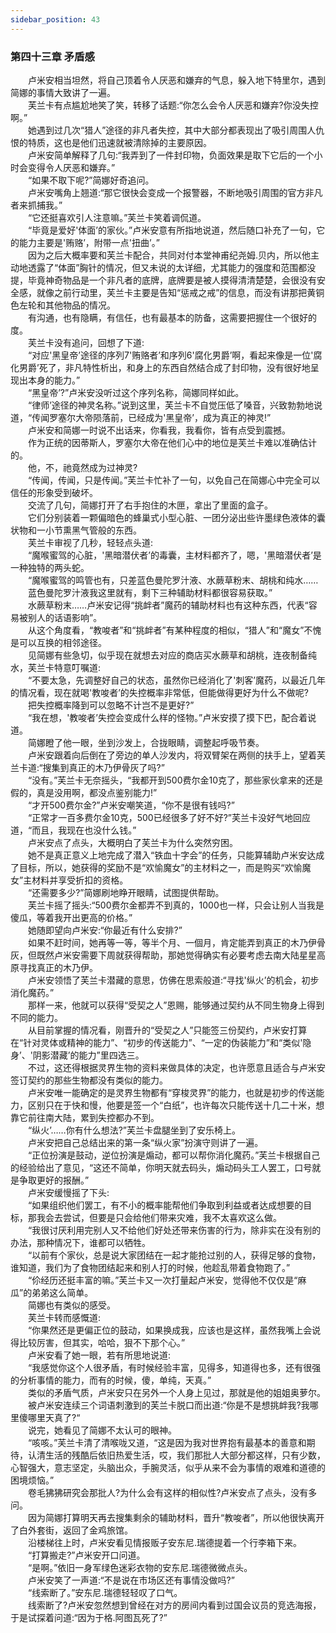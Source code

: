 ```yaml
---
sidebar_position: 43
---
```

### 第四十三章 矛盾感  


　　卢米安相当坦然，将自己顶着令人厌恶和嫌弃的气息，躲入地下特里尔，遇到简娜的事情大致讲了一遍。  
　　芙兰卡有点尴尬地笑了笑，转移了话题:“你怎么会令人厌恶和嫌弃?你没失控啊。”  
　　她遇到过几次“猎人”途径的非凡者失控，其中大部分都表现出了吸引周围人仇恨的特质，这也是他们迅速就被清除掉的主要原因。  
　　卢米安简单解释了几句:“我弄到了一件封印物，负面效果是取下它后的一个小时会变得令人厌恶和嫌弃。”  
　　“如果不取下呢?”简娜好奇追问。  
　　卢米安嘴角上翘道:“那它很快会变成一个报警器，不断地吸引周围的官方非凡者来抓捕我。”  
　　“它还挺喜欢引人注意嘛。”芙兰卡笑着调侃道。  
　　“毕竟是爱好'体面’的家伙。”卢米安意有所指地说道，然后随口补充了一句，它的能力主要是'贿赂’，附带一点'扭曲’。”  
　　因为之后大概率要和芙兰卡配合，共同对付本堂神甫纪尧姆.贝内，所以他主动地透露了“体面”胸针的情况，但又未说的太详细，尤其能力的强度和范围都没提，毕竟神奇物品是一个非凡者的底牌，底牌要是被人摸得清清楚楚，会很没有安全感，就像之前行动里，芙兰卡主要是告知“惩戒之戒”的信息，而没有讲那把黄铜色左轮和其他物品的情况。  
　　有沟通，也有隐瞒，有信任，也有最基本的防备，这需要把握住一个很好的度。  
　　芙兰卡没有追问，回想了下道:  
　　“对应'黑皇帝’途径的序列7'贿赂者’和序列6'腐化男爵’啊，看起来像是一位'腐化男爵’死了，非凡特性析出，和身上的东西自然结合成了封印物，没有很好地呈现出本身的能力。”  
　　“黑皇帝’?”卢米安没听过这个序列名称，简娜同样如此。  
　　“律师’途径的神灵名称。”说到这里，芙兰卡不自觉压低了嗓音，兴致勃勃地说道，“传闻罗塞尔大帝陨落前，已经成为'黑皇帝’，成为真正的神灵!”  
　　卢米安和简娜一时说不出话来，你看我，我看你，皆有点受到震撼。  
　　作为正统的因蒂斯人，罗塞尔大帝在他们心中的地位是芙兰卡难以准确估计的。  
　　他，不，祂竟然成为过神灵?  
　　“传闻，传闻，只是传闻。”芙兰卡忙补了一句，以免自己在简娜心中完全可以信任的形象受到破坏。  
　　交流了几句，简娜打开了右手抱住的木匣，拿出了里面的盒子。  
　　它们分别装着一颗偏暗色的蜂巢式小型心脏、一团分泌出些许墨绿色液体的囊状物和一小节熏黑气管般的东西。  
　　芙兰卡审视了几秒，轻轻点头道:  
　　“魔喉蜜驾的心脏，'黑暗潜伏者’的毒囊，主材料都齐了，嗯，'黑暗潜伏者’是一种独特的两头蛇。  
　　“魔喉蜜驾的鸣管也有，只差蓝色曼陀罗汁液、水蕨草粉末、胡桃和纯水……  
　　蓝色曼陀罗汁液我这里就有，剩下三种辅助材料都很容易获取。”  
　　水蕨草粉末……卢米安记得“挑衅者”魔药的辅助材料也有这种东西，代表“容易被别人的话语影响”。  
　　从这个角度看，“教唆者”和“挑衅者”有某种程度的相似，“猎人”和“魔女”不愧是可以互换的相邻途径。  
　　见简娜有些急切，似乎现在就想去对应的商店买水蕨草和胡桃，连夜制备纯水，芙兰卡特意叮嘱道:  
　　“不要太急，先调整好自己的状态，虽然你已经消化了'刺客’魔药，以最近几年的情况看，现在就喝'教唆者’的失控概率非常低，但能做得更好为什么不做呢?  
　　把失控概率降到可以忽略不计岂不是更好?”  
　　“我在想，'教唆者’失控会变成什么样的怪物。”卢米安摸了摸下巴，配合着说道。  
　　简娜瞪了他一眼，坐到沙发上，合拢眼睛，调整起呼吸节奏。  
　　卢米安跟着向后倒在了旁边的单人沙发内，将双臂架在两侧的扶手上，望着芙兰卡道:“搜集到真正的木乃伊骨灰了吗?”  
　　“没有。”芙兰卡无奈摇头，“我都开到500费尔金10克了，那些家伙拿来的还是假的，真是没用啊，都没点鉴别能力!”  
　　“才开500费尔金?”卢米安嘲笑道，“你不是很有钱吗?”  
　　“正常才一百多费尔金10克，500已经很多了好不好?”芙兰卡没好气地回应道，“而且，我现在也没什么钱。”  
　　卢米安点了点头，大概明白了芙兰卡为什么突然穷困。  
　　她不是真正意义上地完成了潜入“铁血十字会”的任务，只能算辅助卢米安达成了目标，所以，她获得的奖励不是“欢愉魔女”的主材料之一，而是购买“欢愉魔女”主材料并享受折扣的资格。  
　　“还需要多少?”简娜刷地睁开眼睛，试图提供帮助。  
　　芙兰卡摇了摇头:“500费尔金都弄不到真的，1000也一样，只会让别人当我是傻瓜，等着我开出更高的价格。”  
　　她随即望向卢米安:“你最近有什么安排?”  
　　如果不赶时间，她再等一等，等半个月、一個月，肯定能弄到真正的木乃伊骨灰，但既然卢米安需要下周就获得帮助，那她觉得确实有必要考虑去南大陆星星高原寻找真正的木乃伊。  
　　卢米安领悟了芙兰卡潜藏的意思，仿佛在思索般道:“寻找'纵火’的机会，初步消化魔药。”  
　　那样一来，他就可以获得“受契之人”恩赐，能够通过契约从不同生物身上得到不同的能力。  
　　从目前掌握的情况看，刚晋升的“受契之人”只能签三份契约，卢米安打算在“针对灵体或精神的能力”、“初步的传送能力”、“一定的伪装能力”和“类似'隐身’、'阴影潜藏’的能力”里四选三。  
　　不过，这还得根据灵界生物的资料来做具体的决定，也许愿意且适合与卢米安签订契约的那些生物都没有类似的能力。  
　　卢米安唯一能确定的是灵界生物都有“穿梭灵界”的能力，也就是初步的传送能力，区别只在于快和慢，他要是签一个“白纸”，也许每次只能传送十几二十米，想靠它前往南大陆，累到失控都办不到。  
　　“纵火’……你有什么想法?”芙兰卡盘腿坐到了安乐椅上。  
　　卢米安把自己总结出来的第一条“纵火家”扮演守则讲了一遍。  
　　“正位扮演是鼓动，逆位扮演是煽动，都可以帮你消化魔药。”芙兰卡根据自己的经验给出了意见，“这还不简单，你明天就去码头，煽动码头工人罢工，口号就是争取更好的报酬。”  
　　卢米安缓慢摇了下头:  
　　“如果组织他们罢工，有不小的概率能帮他们争取到利益或者达成想要的目标，那我会去尝试，但要是只会给他们带来灾难，我不太喜欢这么做。  
　　“我很讨厌利用完别人又不给他们好处还带来伤害的行为，除非实在没有别的办法，那种情况下，谁都可以牺牲。  
　　“以前有个家伙，总是说大家团结在一起才能抢过别的人，获得足够的食物，谁知道，我们为了食物团结起来和别人打的时候，他趁乱带着食物跑了。”  
　　“伱经历还挺丰富的嘛。”芙兰卡又一次打量起卢米安，觉得他不仅仅是“麻瓜”的弟弟这么简单。  
　　简娜也有类似的感受。  
　　芙兰卡转而感慨道:  
　　“你果然还是更偏正位的鼓动，如果换成我，应该也是这样，虽然我嘴上会说得比较厉害，但其实，哈哈，狠不下那个心。”  
　　卢米安看了她一眼，若有所思地说道:  
　　“我感觉你这个人很矛盾，有时候经验丰富，见得多，知道得也多，还有很强的分析事情的能力，而有的时候，傻，单纯，天真。”  
　　类似的矛盾气质，卢米安只在另外一个人身上见过，那就是他的姐姐奥萝尔。  
　　被卢米安连续三个词语刺激到的芙兰卡脱口而出道:“你是不是想挑衅我?我哪里傻哪里天真了?“  
　　说完，她看见了简娜不太认可的眼神。  
　　“咳咳。”芙兰卡清了清喉咙又道，“这是因为我对世界抱有最基本的善意和期待，认清生活的残酷后依旧热爱生活，哎，我们那批人大部分都这样，只有少数，心智强大，意志坚定，头脑出众，手腕灵活，似乎从来不会为事情的艰难和道德的困境烦恼。”  
　　卷毛狒狒研究会那批人?为什么会有这样的相似性?卢米安点了点头，没有多问。  
　　因为简娜打算明天再去搜集剩余的辅助材料，晋升“教唆者”，所以他很快离开了白外套街，返回了金鸡旅馆。  
　　沿楼梯往上时，卢米安看见情报贩子安东尼.瑞德提着一个行李箱下来。  
　　“打算搬走?”卢米安开口问道。  
　　“是啊。”依旧一身军绿色迷彩衣物的安东尼.瑞德微微点头。  
　　卢米安笑了一声道:“不是说在市场区还有事情没做吗?”  
　　“线索断了。”安东尼.瑞德轻轻叹了口气。  
　　线索断了?卢米安忽然想到曾经在对方的房间内看到过国会议员的竞选海报，于是试探着问道:“因为于格.阿图瓦死了?”  
